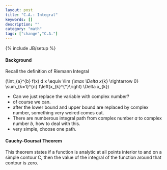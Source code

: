 ```yaml
---
layout: post
title: "C.A.: Integral"
keywords: []
description: ""
category: "math"
tags: ["change","C.A."]
---
```

{% include JB/setup %}

#### Background
Recall the definition of Riemann Integral

\(\int_{a}^{b} f(x) d x \equiv \lim _{\max \Delta x_{k} \rightarrow 0}
\sum_{k=1}^{n} f\left(x_{k}^{*}\right) \Delta x_{k}\)


- Can we just replace the variable with complex number? 
- of course we can.
- after the lower bound and upper bound are replaced by complex number,
  something very weired comes out.
- There are numberous integral path from complex number $a$ to complex number $b$,
how to deal with this.
- very simple, choose one path.






#### Cauchy-Goursat Theorem
This theorem states if a function is analytic at all points interior to and on a
simple contour C, then the value of the integral of the function around that
contour is zero.

